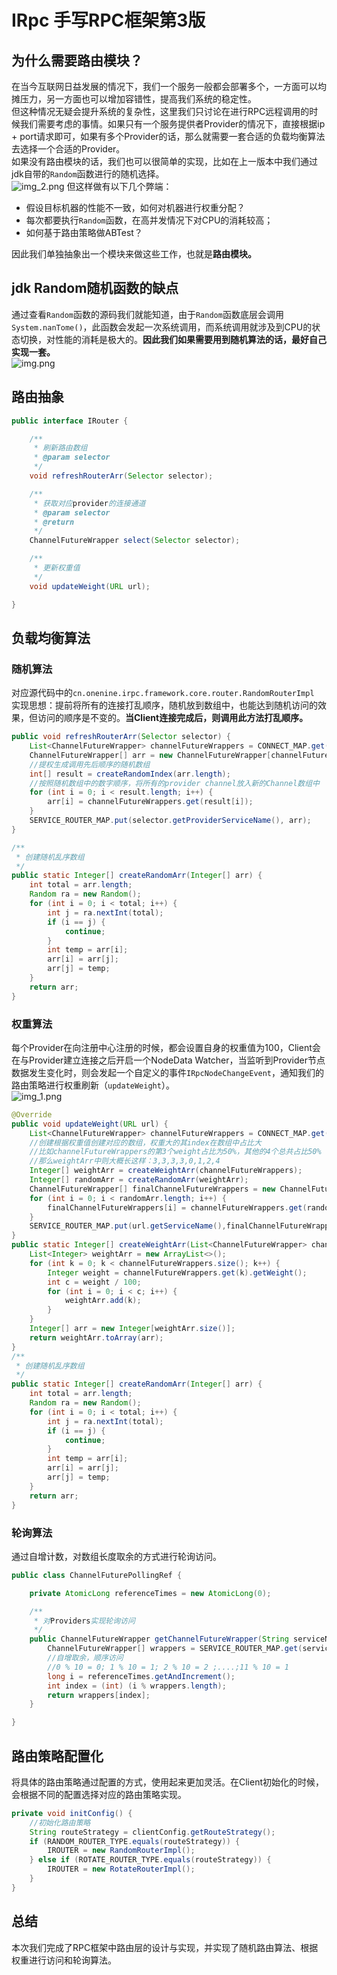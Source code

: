 # IRpc **手写RPC框架第3版**
<a name="jrlHz"></a>

## 为什么需要路由模块？

在当今互联网日益发展的情况下，我们一个服务一般都会部署多个，一方面可以均摊压力，另一方面也可以增加容错性，提高我们系统的稳定性。<br />但这种情况无疑会提升系统的复杂性，这里我们只讨论在进行RPC远程调用的时候我们需要考虑的事情。如果只有一个服务提供者Provider的情况下，直接根据ip + port请求即可，如果有多个Provider的话，那么就需要一套合适的负载均衡算法去选择一个合适的Provider。<br />如果没有路由模块的话，我们也可以很简单的实现，比如在上一版本中我们通过jdk自带的`Random`函数进行的随机选择。<br />
![img_2.png](img_2.png)
但这样做有以下几个弊端：

- 假设目标机器的性能不一致，如何对机器进行权重分配？
- 每次都要执行`Random`函数，在高并发情况下对CPU的消耗较高；
- 如何基于路由策略做ABTest？

因此我们单独抽象出一个模块来做这些工作，也就是**路由模块。**
<a name="VJ74b"></a>

## jdk Random随机函数的缺点

通过查看`Random`函数的源码我们就能知道，由于`Random`函数底层会调用`System.nanTome()`，此函数会发起一次系统调用，而系统调用就涉及到CPU的状态切换，对性能的消耗是极大的。**因此我们如果需要用到随机算法的话，最好自己实现一套。**<br />
![img.png](img.png)
<a name="r26ls"></a>

## 路由抽象

```java
public interface IRouter {

    /**
     * 刷新路由数组
     * @param selector
     */
    void refreshRouterArr(Selector selector);

    /**
     * 获取对应provider的连接通道
     * @param selector
     * @return
     */
    ChannelFutureWrapper select(Selector selector);

    /**
     * 更新权重值
     */
    void updateWeight(URL url);

}
```

<a name="G83jW"></a>

## 负载均衡算法

<a name="aB594"></a>

### 随机算法

对应源代码中的`cn.onenine.irpc.framework.core.router.RandomRouterImpl`<br />实现思想：提前将所有的连接打乱顺序，随机放到数组中，也能达到随机访问的效果，但访问的顺序是不变的。**当Client连接完成后，则调用此方法打乱顺序。**

```java
public void refreshRouterArr(Selector selector) {
    List<ChannelFutureWrapper> channelFutureWrappers = CONNECT_MAP.get(selector.getProviderServiceName());
    ChannelFutureWrapper[] arr = new ChannelFutureWrapper[channelFutureWrappers.size()];
    //提权生成调用先后顺序的随机数组
    int[] result = createRandomIndex(arr.length);
    //按照随机数组中的数字顺序，将所有的provider channel放入新的Channel数组中
    for (int i = 0; i < result.length; i++) {
        arr[i] = channelFutureWrappers.get(result[i]);
    }
    SERVICE_ROUTER_MAP.put(selector.getProviderServiceName(), arr);
}

/**
 * 创建随机乱序数组
 */
public static Integer[] createRandomArr(Integer[] arr) {
    int total = arr.length;
    Random ra = new Random();
    for (int i = 0; i < total; i++) {
        int j = ra.nextInt(total);
        if (i == j) {
            continue;
        }
        int temp = arr[i];
        arr[i] = arr[j];
        arr[j] = temp;
    }
    return arr;
}
```

<a name="cwZsc"></a>

### 权重算法

每个Provider在向注册中心注册的时候，都会设置自身的权重值为100，Client会在与Provider建立连接之后开启一个NodeData Watcher，当监听到Provider节点数据发生变化时，则会发起一个自定义的事件`IRpcNodeChangeEvent`，通知我们的路由策略进行权重刷新（`updateWeight`）。<br />
![img_1.png](img_1.png)

```java
@Override
public void updateWeight(URL url) {
    List<ChannelFutureWrapper> channelFutureWrappers = CONNECT_MAP.get(url.getServiceName());
    //创建根据权重值创建对应的数组，权重大的其index在数组中占比大
	//比如channelFutureWrappers的第3个weight占比为50%，其他的4个总共占比50%
	//那么weightArr中则大概长这样：3,3,3,3,0,1,2,4
    Integer[] weightArr = createWeightArr(channelFutureWrappers);
    Integer[] randomArr = createRandomArr(weightArr);
    ChannelFutureWrapper[] finalChannelFutureWrappers = new ChannelFutureWrapper[randomArr.length];
    for (int i = 0; i < randomArr.length; i++) {
        finalChannelFutureWrappers[i] = channelFutureWrappers.get(randomArr[i]);
    }
    SERVICE_ROUTER_MAP.put(url.getServiceName(),finalChannelFutureWrappers);
}
public static Integer[] createWeightArr(List<ChannelFutureWrapper> channelFutureWrappers) {
    List<Integer> weightArr = new ArrayList<>();
    for (int k = 0; k < channelFutureWrappers.size(); k++) {
        Integer weight = channelFutureWrappers.get(k).getWeight();
        int c = weight / 100;
        for (int i = 0; i < c; i++) {
            weightArr.add(k);
        }
    }
    Integer[] arr = new Integer[weightArr.size()];
    return weightArr.toArray(arr);
}
/**
 * 创建随机乱序数组
 */
public static Integer[] createRandomArr(Integer[] arr) {
    int total = arr.length;
    Random ra = new Random();
    for (int i = 0; i < total; i++) {
        int j = ra.nextInt(total);
        if (i == j) {
            continue;
        }
        int temp = arr[i];
        arr[i] = arr[j];
        arr[j] = temp;
    }
    return arr;
}
```

<a name="bxaQ1"></a>

### 轮询算法

通过自增计数，对数组长度取余的方式进行轮询访问。

```java
public class ChannelFuturePollingRef {

    private AtomicLong referenceTimes = new AtomicLong(0);

    /**
     * 对Providers实现轮询访问
     */
    public ChannelFutureWrapper getChannelFutureWrapper(String serviceName) {
        ChannelFutureWrapper[] wrappers = SERVICE_ROUTER_MAP.get(serviceName);
        //自增取余，顺序访问
        //0 % 10 = 0; 1 % 10 = 1; 2 % 10 = 2 ;....;11 % 10 = 1
        long i = referenceTimes.getAndIncrement();
        int index = (int) (i % wrappers.length);
        return wrappers[index];
    }

}
```

<a name="iJfuF"></a>

## 路由策略配置化

将具体的路由策略通过配置的方式，使用起来更加灵活。在Client初始化的时候，会根据不同的配置选择对应的路由策略实现。

```java
private void initConfig() {
    //初始化路由策略
    String routeStrategy = clientConfig.getRouteStrategy();
    if (RANDOM_ROUTER_TYPE.equals(routeStrategy)) {
        IROUTER = new RandomRouterImpl();
    } else if (ROTATE_ROUTER_TYPE.equals(routeStrategy)) {
        IROUTER = new RotateRouterImpl();
    }
}
```

<a name="w8AcS"></a>

## 总结

本次我们完成了RPC框架中路由层的设计与实现，并实现了随机路由算法、根据权重进行访问和轮询算法。